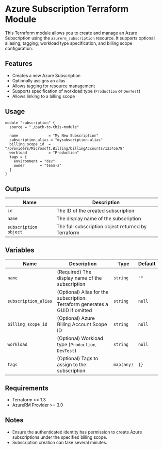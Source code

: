 # Azure Subscription Terraform Module

This Terraform module allows you to create and manage an Azure Subscription using the `azurerm_subscription` resource. It supports optional aliasing, tagging, workload type specification, and billing scope configuration.

## Features

- Creates a new Azure Subscription
- Optionally assigns an alias
- Allows tagging for resource management
- Supports specification of workload type (`Production` or `DevTest`)
- Allows linking to a billing scope

## Usage

```hcl
module "subscription" {
  source = "./path-to-this-module"

  name              = "My New Subscription"
  subscription_alias = "mysubscription-alias"
  billing_scope_id  = "/providers/Microsoft.Billing/billingAccounts/12345678"
  workload          = "Production"
  tags = {
    environment = "dev"
    owner       = "team-a"
  }
}
````

## Outputs

| Name                  | Description                                        |
| --------------------- | -------------------------------------------------- |
| `id`                  | The ID of the created subscription                 |
| `name`                | The display name of the subscription               |
| `subscription object` | The full subscription object returned by Terraform |

## Variables

| Name                 | Description                                                                  | Type       | Default |
| -------------------- | ---------------------------------------------------------------------------- | ---------- | ------- |
| `name`               | (Required) The display name of the subscription                              | `string`   | `""`    |
| `subscription_alias` | (Optional) Alias for the subscription. Terraform generates a GUID if omitted | `string`   | `null`  |
| `billing_scope_id`   | (Optional) Azure Billing Account Scope ID                                    | `string`   | `null`  |
| `workload`           | (Optional) Workload type (`Production`, `DevTest`)                           | `string`   | `null`  |
| `tags`               | (Optional) Tags to assign to the subscription                                | `map(any)` | `{}`    |

## Requirements

* Terraform >= 1.3
* AzureRM Provider >= 3.0

## Notes

* Ensure the authenticated identity has permission to create Azure subscriptions under the specified billing scope.
* Subscription creation can take several minutes.
